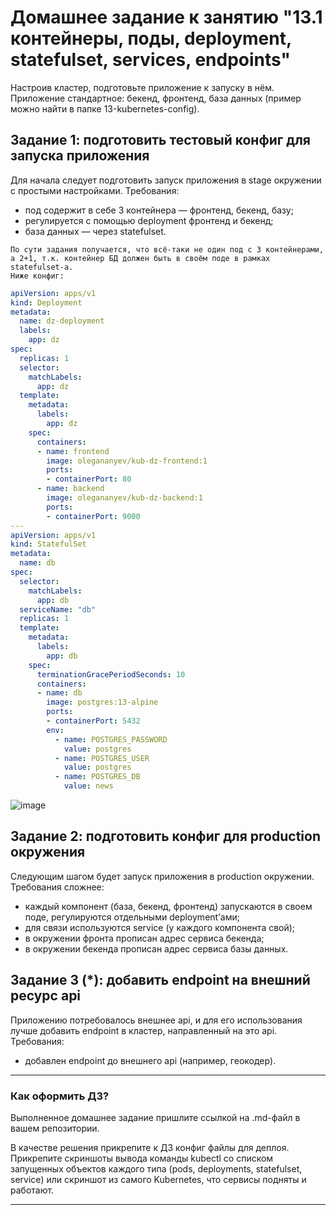 # Домашнее задание к занятию "13.1 контейнеры, поды, deployment, statefulset, services, endpoints"
Настроив кластер, подготовьте приложение к запуску в нём. Приложение стандартное: бекенд, фронтенд, база данных (пример можно найти в папке 13-kubernetes-config).

## Задание 1: подготовить тестовый конфиг для запуска приложения
Для начала следует подготовить запуск приложения в stage окружении с простыми настройками. Требования:
* под содержит в себе 3 контейнера — фронтенд, бекенд, базу;
* регулируется с помощью deployment фронтенд и бекенд;
* база данных — через statefulset.

```
По сути задания получается, что всё-таки не один под с 3 контейнерами,
а 2+1, т.к. контейнер БД должен быть в своём поде в рамках statefulset-а.
Ниже конфиг:
```

```yml
apiVersion: apps/v1
kind: Deployment
metadata:
  name: dz-deployment
  labels:
    app: dz
spec:
  replicas: 1
  selector:
    matchLabels:
      app: dz
  template:
    metadata:
      labels:
        app: dz
    spec:
      containers:
      - name: frontend
        image: olegananyev/kub-dz-frontend:1
        ports:
        - containerPort: 80
      - name: backend
        image: olegananyev/kub-dz-backend:1
        ports:
        - containerPort: 9000
---
apiVersion: apps/v1
kind: StatefulSet
metadata:
  name: db
spec:
  selector:
    matchLabels:
      app: db
  serviceName: "db"
  replicas: 1
  template:
    metadata:
      labels:
        app: db
    spec:
      terminationGracePeriodSeconds: 10
      containers:
      - name: db
        image: postgres:13-alpine
        ports:
        - containerPort: 5432
        env:
          - name: POSTGRES_PASSWORD
            value: postgres
          - name: POSTGRES_USER
            value: postgres
          - name: POSTGRES_DB
            value: news
```
![image](https://user-images.githubusercontent.com/32748936/123805151-80d61400-d8f6-11eb-941a-dc52da0dff63.png)


## Задание 2: подготовить конфиг для production окружения
Следующим шагом будет запуск приложения в production окружении. Требования сложнее:
* каждый компонент (база, бекенд, фронтенд) запускаются в своем поде, регулируются отдельными deployment’ами;
* для связи используются service (у каждого компонента свой);
* в окружении фронта прописан адрес сервиса бекенда;
* в окружении бекенда прописан адрес сервиса базы данных.

## Задание 3 (*): добавить endpoint на внешний ресурс api
Приложению потребовалось внешнее api, и для его использования лучше добавить endpoint в кластер, направленный на это api. Требования:
* добавлен endpoint до внешнего api (например, геокодер).

---

### Как оформить ДЗ?

Выполненное домашнее задание пришлите ссылкой на .md-файл в вашем репозитории.

В качестве решения прикрепите к ДЗ конфиг файлы для деплоя. Прикрепите скриншоты вывода команды kubectl со списком запущенных объектов каждого типа (pods, deployments, statefulset, service) или скриншот из самого Kubernetes, что сервисы подняты и работают.

---
